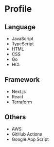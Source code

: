 # Profile

## Language
- JavaScript
- TypeScript
- HTML
- CSS
- Go
- HCL

## Framework
- Next.js
- React
- Terraform

## Others
- AWS
- GitHub Actions
- Google App Script
